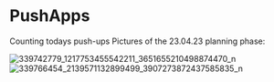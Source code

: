 # PushApps
Counting todays push-ups 
Pictures of the 23.04.23 planning phase:

![339742779_1217753455542211_3651655210498874470_n](https://user-images.githubusercontent.com/66651087/233851348-88c15e0b-07b0-4c96-96df-b1a98a33b0c6.jpg)
![339766454_2139571132899499_3907273872437585835_n](https://user-images.githubusercontent.com/66651087/233851351-c8c47348-929c-4f6c-b4e7-68977b4e0456.jpg)

